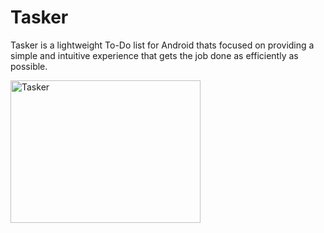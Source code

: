 # Tasker
Tasker is a lightweight To-Do list for Android thats focused on providing  a simple and intuitive experience that gets the job done as efficiently as possible.

<img src="http://rezajafar.com/wp-content/uploads/2016/05/Banner-2.jpg" alt="Tasker" style="width:304px;height:228px;">

<a href="https://lh3.googleusercontent.com/whrrArVf-ia5-SkJr8_YD2tvoCGXsy6EFtuMsaLR8vdw_STTGXtzIu0eXsl7huj1iOYP=w1250-h872-rw"
  alt="World Wide Web Consortium Home"
  width="150" height="46" border="0" /></a>

